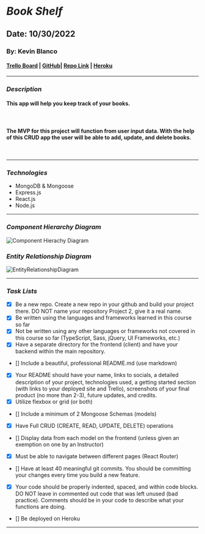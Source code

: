 # **_*Book Shelf*_**

## Date: 10/30/2022

### By: Kevin Blanco

#### [Trello Board](https://trello.com/b/2HRFuiyR/mcbroken) | [GitHub](https://github.com/greensharpie)| [Repo Link](https://github.com/greensharpie/McBroken) | [Heroku](https://git.heroku.com/mcbrokenapp.git)

---

### **_*Description*_**

#### This app will help you keep track of your books.

<br/>

#### The MVP for this project will function from user input data. With the help of this CRUD app the user will be able to add, update, and delete books.

<br/>

---

### **_Technologies_**

- MongoDB & Mongoose
- Express.js
- React.js
- Node.js

---

### **_Component Hierarchy Diagram_**

![Component Hierachy Diagram](Charts/McBroken-Component-Hierarchy2.drawio.png)

### **_Entity Relationship Diagram_**

![EntityRelationshipDiagram](Charts/McBroken.ERD.drawio.png)

---

### **_Task Lists_**

- [x] Be a new repo. Create a new repo in your github and build your project there. DO NOT name your repository Project 2, give it a real name.
- [x] Be written using the languages and frameworks learned in this course so far
- [x] Not be written using any other languages or frameworks not covered in this course so far (TypeScript, Sass, jQuery, UI Frameworks, etc.)
- [x] Have a separate directory for the frontend (client) and have your backend within the main repository.
- [] Include a beautiful, professional README.md (use markdown)
- [x] Your README should have your name, links to socials, a detailed description of your project, technologies used, a getting started section (with links to your deployed site and Trello), screenshots of your final product (no more than 2-3), future updates, and credits.
- [x] Utilize flexbox or grid (or both)
- [] Include a minimum of 2 Mongoose Schemas (models)
- [x] Have Full CRUD (CREATE, READ, UPDATE, DELETE) operations
- [] Display data from each model on the frontend (unless given an exemption on one by an Instructor)
- [x] Must be able to navigate between different pages (React Router)
- [] Have at least 40 meaningful git commits. You should be committing your changes every time you build a new feature.
- [x] Your code should be properly indented, spaced, and within code blocks. DO NOT leave in commented out code that was left unused (bad practice). Comments should be in your code to describe what your functions are doing.
- [] Be deployed on Heroku

---

<!-- ### **_Credits_**

-
-
- -->
